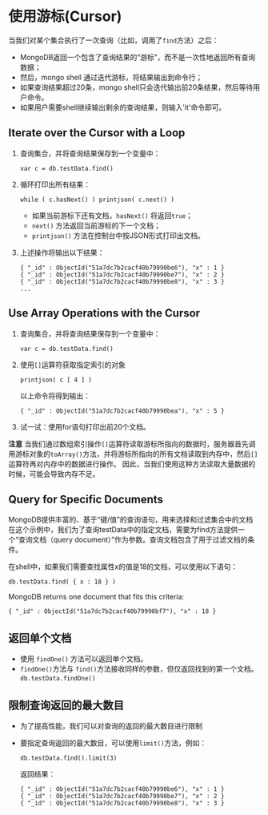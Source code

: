 # 使用游标(Cursor)
当我们对某个集合执行了一次查询（比如，调用了`find`方法）之后：
- MongoDB返回一个包含了查询结果的“游标”，而不是一次性地返回所有查询数据；
- 然后，mongo shell 通过迭代游标，将结果输出到命令行；
- 如果查询结果超过20条，mongo shell只会迭代输出前20条结果，然后等待用户命令。
- 如果用户需要shell继续输出剩余的查询结果，则输入'it'命令即可。

## Iterate over the Cursor with a Loop

1. 查询集合，并将查询结果保存到一个变量中：

    `var c = db.testData.find()`

2. 循环打印出所有结果：

    `while ( c.hasNext() ) printjson( c.next() )`
    - 如果当前游标下还有文档，`hasNext()` 将返回`true`；
    - `next()` 方法返回当前游标的下一个文档；
    - `printjson()` 方法在控制台中按JSON形式打印出文档。

3. 上述操作将输出以下结果：

    ```
    { "_id" : ObjectId("51a7dc7b2cacf40b79990be6"), "x" : 1 }
    { "_id" : ObjectId("51a7dc7b2cacf40b79990be7"), "x" : 2 }
    { "_id" : ObjectId("51a7dc7b2cacf40b79990be8"), "x" : 3 }
    ...
    ```

## Use Array Operations with the Cursor

1. 查询集合，并将查询结果保存到一个变量中：

    `var c = db.testData.find()`

2. 使用`[]`运算符获取指定索引的对象

    `printjson( c [ 4 ] )`

    以上命令将得到输出：

    `{ "_id" : ObjectId("51a7dc7b2cacf40b79990bea"), "x" : 5 }`

3. 试一试：使用for语句打印出前20个文档。

**注意** 当我们通过数组索引操作`[]`运算符读取游标所指向的数据时，服务器首先调用游标对象的`toArray()`方法，并将游标所指向的所有文档读取到内存中，然后`[]`运算符再对内存中的数据进行操作。
因此，当我们使用这种方法读取大量数据的时候，可能会导致内存不足。

## Query for Specific Documents

MongoDB提供丰富的、基于“键/值”的查询语句，用来选择和过滤集合中的文档
在这个示例中，我们为了查询testData中的指定文档，需要为find方法提供一个“查询文档（query document）”作为参数。查询文档包含了用于过滤文档的条件。


在shell中，如果我们需要查找属性x的值是18的文档，可以使用以下语句：

    db.testData.find( { x : 18 } )

MongoDB returns one document that fits this criteria:

    { "_id" : ObjectId("51a7dc7b2cacf40b79990bf7"), "x" : 18 }

## 返回单个文档

- 使用 `findOne()` 方法可以返回单个文档。
- `findOne()`方法与 `find()`方法接收同样的参数，但仅返回找到的第一个文档。
    `db.testData.findOne()`

## 限制查询返回的最大数目

- 为了提高性能，我们可以对查询的返回的最大数目进行限制
- 要指定查询返回的最大数目，可以使用`limit()`方法，例如：

    `db.testData.find().limit(3)`

    返回结果：

    ```
    { "_id" : ObjectId("51a7dc7b2cacf40b79990be6"), "x" : 1 }
    { "_id" : ObjectId("51a7dc7b2cacf40b79990be7"), "x" : 2 }
    { "_id" : ObjectId("51a7dc7b2cacf40b79990be8"), "x" : 3 }
    ```

